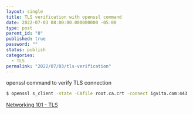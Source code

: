 ```yaml
---
layout: single
title: TLS verification with openssl command
date: 2022-07-03 08:00:00.000000000 -05:00
type: post
parent_id: "0"
published: true
password: ""
status: publish
categories:
  - TLS
permalink: "2022/07/03/tls-verification"
---
```


openssl command to verify TLS connection

```bash
$ openssl s_client -state -CAfile root.ca.crt -connect igvita.com:443
```

[Networking 101 - TLS](https://hpbn.co/transport-layer-security-tls/)
